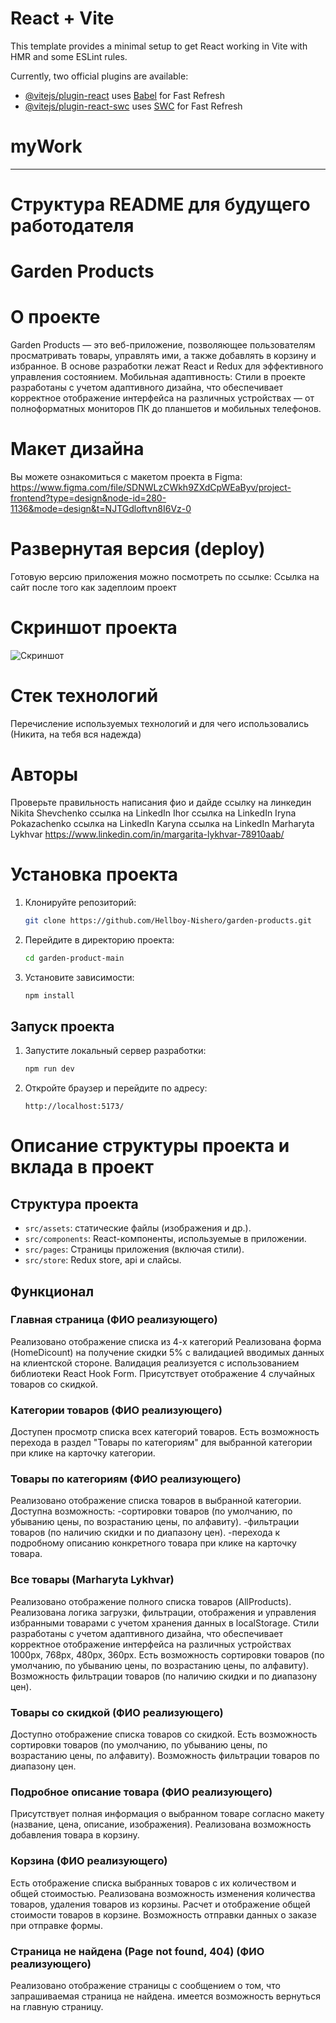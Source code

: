 # React + Vite

This template provides a minimal setup to get React working in Vite with HMR and some ESLint rules.

Currently, two official plugins are available:

- [@vitejs/plugin-react](https://github.com/vitejs/vite-plugin-react/blob/main/packages/plugin-react/README.md) uses [Babel](https://babeljs.io/) for Fast Refresh
- [@vitejs/plugin-react-swc](https://github.com/vitejs/vite-plugin-react-swc) uses [SWC](https://swc.rs/) for Fast Refresh
# myWork


-----------------------------------------------------------------------------------------------

# Структура README для будущего работодателя

# Garden Products

# О проекте
Garden Products — это веб-приложение, позволяющее пользователям просматривать товары, управлять ими, а также добавлять в корзину и избранное. В основе разработки лежат React и Redux для эффективного управления состоянием.
Мобильная адаптивность: Стили в проекте разработаны с учетом адаптивного дизайна, что обеспечивает корректное отображение интерфейса на различных устройствах — от полноформатных мониторов ПК до планшетов и мобильных телефонов.


# Макет дизайна
Вы можете ознакомиться с макетом проекта в Figma:
https://www.figma.com/file/SDNWLzCWkh9ZXdCpWEaByv/project-frontend?type=design&node-id=280-1136&mode=design&t=NJTGdloftvn8I6Vz-0 


# Развернутая версия (deploy)
Готовую версию приложения можно посмотреть по ссылке:
Ссылка на сайт после того как задеплоим проект

# Скриншот проекта
![Скриншот](./ссылка)


# Стек технологий
Перечисление используемых технологий и для чего использовались (Никита, на тебя вся надежда)


# Авторы
Проверьте правильность написания фио и дайде ссылку на линкедин
Nikita Shevchenko
ссылка на LinkedIn
Ihor 
ссылка на LinkedIn
Iryna Pokazachenko
ссылка на LinkedIn
Karyna
ссылка на LinkedIn
Marharyta Lykhvar
https://www.linkedin.com/in/margarita-lykhvar-78910aab/



# Установка проекта
1. Клонируйте репозиторий:

   ```sh
   git clone https://github.com/Hellboy-Nishero/garden-products.git
   ```

2. Перейдите в директорию проекта:

   ```sh
   cd garden-product-main
   ```

3. Установите зависимости:
   ```sh
   npm install
   ```


## Запуск проекта

1. Запустите локальный сервер разработки:

   ```sh
   npm run dev
   ```

2. Откройте браузер и перейдите по адресу:
   ```
   http://localhost:5173/
   ```


# Описание структуры проекта и вклада в проект

## Структура проекта
- `src/assets`: статические файлы (изображения и др.).
- `src/components`: React-компоненты, используемые в приложении.
- `src/pages`: Страницы приложения (включая стили).
- `src/store`: Redux store, api и слайсы.


## Функционал

### Главная страница (ФИО реализующего)
Реализовано отображение списка из 4-х категорий
Реализована форма (HomeDicount) на получение скидки 5% c валидацией вводимых данных на клиентской стороне. Валидация реализуется с использованием библиотеки React Hook Form.
Присутствует отображение 4 случайных товаров со скидкой.

### Категории товаров (ФИО реализующего)
Доступен просмотр списка всех категорий товаров.
Есть возможность перехода в раздел "Товары по категориям" для выбранной категории при клике на карточку категории.

### Товары по категориям (ФИО реализующего)
Реализовано отображение списка товаров в выбранной категории.
Доступна возможность:
            -сортировки товаров (по умолчанию, по убыванию цены, по возрастанию цены, по алфавиту).
            -фильтрации товаров (по наличию скидки и по диапазону цен).
            -перехода к подробному описанию конкретного товара при клике на карточку товара.

### Все товары (Marharyta Lykhvar)
Реализовано отображение полного списка товаров (AllProducts).
Реализована логика загрузки, фильтрации, отображения и управления избранными товарами с учетом хранения данных в localStorage. 
Стили разработаны с учетом адаптивного дизайна, что обеспечивает корректное отображение интерфейса на различных устройствах 1000px, 768px, 480px, 360px.
Есть возможность сортировки товаров (по умолчанию, по убыванию цены, по возрастанию цены, по алфавиту).
Возможность фильтрации товаров (по наличию скидки и по диапазону цен).

### Товары со скидкой (ФИО реализующего)
Доступно отображение списка товаров со скидкой.
Есть возможность сортировки товаров (по умолчанию, по убыванию цены, по возрастанию цены, по алфавиту).
Возможность фильтрации товаров по диапазону цен.

### Подробное описание товара (ФИО реализующего)
Присутствует полная информация о выбранном товаре согласно макету (название, цена, описание, изображения).
Реализована возможность добавления товара в корзину.

### Корзина (ФИО реализующего)
Есть отображение списка выбранных товаров с их количеством и общей стоимостью.
Реализована возможность изменения количества товаров, удаления товаров из корзины.
Расчет и отображение общей стоимости товаров в корзине.
Возможность отправки данных о заказе при отправке формы.

### Страница не найдена (Page not found, 404) (ФИО реализующего)
Реализовано отображение страницы с сообщением о том, что запрашиваемая страница не найдена.
имеется возможность вернуться на главную страницу.




